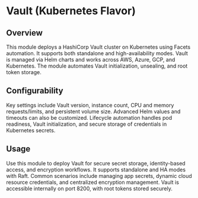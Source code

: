 # Vault (Kubernetes Flavor)

## Overview

This module deploys a HashiCorp Vault cluster on Kubernetes using Facets automation. It supports both standalone and high-availability modes. Vault is managed via Helm charts and works across AWS, Azure, GCP, and Kubernetes. The module automates Vault initialization, unsealing, and root token storage.

## Configurability

Key settings include Vault version, instance count, CPU and memory requests/limits, and persistent volume size. Advanced Helm values and timeouts can also be customized. Lifecycle automation handles pod readiness, Vault initialization, and secure storage of credentials in Kubernetes secrets.

## Usage

Use this module to deploy Vault for secure secret storage, identity-based access, and encryption workflows. It supports standalone and HA modes with Raft. Common scenarios include managing app secrets, dynamic cloud resource credentials, and centralized encryption management. Vault is accessible internally on port 8200, with root tokens stored securely.
